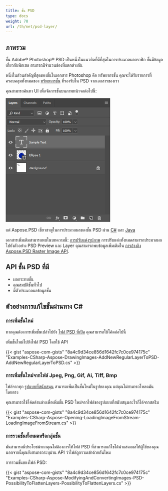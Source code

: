 ```yaml
---
title: ชั้น PSD
type: docs 
weight: 70 
url: /th/net/psd-layer/ 
---
```


## **ภาพรวม**
ชั้น Adobe® Photoshop® PSD เป็นหนึ่งในแนวคิดที่ดีที่สุดในการประมวลผลกราฟิก ชั้นมีข้อมูลเกี่ยวกับพิกเซล สามารถมีจำนวนช่องที่แตกต่างกัน

หนึ่งในส่วนสำคัญที่สุดของชั้นในเอกสาร Photoshop คือ ทรัพยากรชั้น คุณจะได้รับรายการที่ครอบคลุมทั้งหมดของ [ทรัพยากรชั้น](/th/psd/net/list-of-psd-layer-resources/) ที่รองรับใน PSD จากเอกสารของเรา

คุณสามารถค้นหา UI เพื่อจัดการชั้นบนภาพหน้าจอต่อไปนี้:

![todo:image_alt_text](psd-layer_1.png)

แต่ Aspose.PSD เชี่ยวชาญในการประมวลผลของชั้น PSD ผ่าน [C#](/th/psd/net/home/) และ [Java](https://docs.aspose.com/display/psdjava/Aspose.PSD+for+Java+Home)

เอกสารเพิ่มเติมสามารถพบในบทความนี้: [การปรับแต่งรูปภาพ](/th/psd/net/manipulating-images-html/) การปรับแต่งทั้งหมดสามารถประมวลผลไปยังตัวอย่าง PSD Preview และ Layer คุณสามารถพบข้อมูลเพิ่มเติมใน [การอ้างอิง Aspose.PSD Raster Image API](https://reference.aspose.com/psd/net/aspose.psd/rasterimage).

## **API ชั้น PSD ที่มี**
- ผลกระทบชั้น
- คุณสมบัติชั้นทั่วไป
- มีตัวประมวลผลข้อมูลชั้น

## **ตัวอย่างการแก้ไขชั้นผ่านทาง C#**
### **การเพิ่มชั้นใหม่**
หากคุณต้องการเพิ่มชั้นเปล่าไปยัง [ไฟล์ PSD ที่เปิด](/th/psd/net/psd-file/) คุณสามารถใช้โค้ดต่อไปนี้

เพิ่มชั้นใหม่ไปยังไฟล์ PSD โดยใช้ API

{{< gist "aspose-com-gists" "8a4c9d34ce856d1642fc7c0ce974175c" "Examples-CSharp-Aspose-DrawingImages-AddNewRegularLayerToPSD-AddNewRegularLayerToPSD.cs" >}}

### **การเพิ่มชั้นใหม่จากไฟล์ Jpeg, Png, Gif, Ai, Tiff, Bmp**
ไฟล์จากทุก [รูปแบบที่สนับสนุน](/th/psd/net/supported-file-formats/) สามารถเพิ่มเป็นชั้นใหม่ในรูปของคุณ แต่คุณไม่สามารถโหลดมันโดยตรง

คุณสามารถใช้โค้ดด้านล่างเพื่อเพิ่มชั้น PSD ใหม่จากไฟล์ของรูปแบบที่สนับสนุนอะไรก็ได้จากสตรีม

{{< gist "aspose-com-gists" "8a4c9d34ce856d1642fc7c0ce974175c" "Examples-CSharp-Aspose-Opening-LoadingImageFromStream-LoadingImageFromStream.cs" >}}

### **การรวมชั้นทั้งหมดหรือกลุ่มชั้น**
มันสามารถมีประโยชน์หากคุณไม่ต้องการให้ไฟล์ PSD ที่สามารถแก้ไขได้นำแสดงผลให้ผู้ใช้ของคุณ นอกจากนี้คุณยังสามารถระบุผ่าน API ว่าไฟล์ถูกรวมเข้าด้วยกันไหม

การรวมชั้นของไฟล์ PSD:

{{< gist "aspose-com-gists" "8a4c9d34ce856d1642fc7c0ce974175c" "Examples-CSharp-Aspose-ModifyingAndConvertingImages-PSD-PossibilityToFlattenLayers-PossibilityToFlattenLayers.cs" >}}
